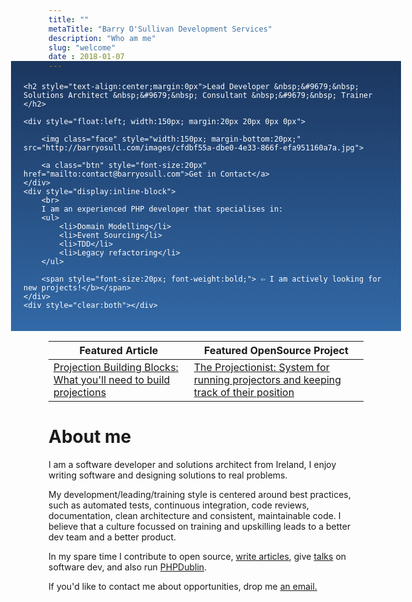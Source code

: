 ```yaml
---
title: ""
metaTitle: "Barry O'Sullivan Development Services"
description: "Who am me"
slug: "welcome"
date : 2018-01-07
---
```

<div style="padding:20px;color:#fff;background: linear-gradient(#1b365f, #3269a7); margin: -30px -60px 0px;">

    <h2 style="text-align:center;margin:0px">Lead Developer &nbsp;&#9679;&nbsp; Solutions Architect &nbsp;&#9679;&nbsp; Consultant &nbsp;&#9679;&nbsp; Trainer </h2>

    <div style="float:left; width:150px; margin:20px 20px 0px 0px">

        <img class="face" style="width:150px; margin-bottom:20px;" src="http://barryosull.com/images/cfdbf55a-dbe0-4e33-866f-efa951160a7a.jpg">
    
        <a class="btn" style="font-size:20px" href="mailto:contact@barryosull.com">Get in Contact</a>
    </div>
    <div style="display:inline-block">
        <br>
        I am an experienced PHP developer that specialises in:
        <ul>
            <li>Domain Modelling</li>
            <li>Event Sourcing</li>
            <li>TDD</li>
            <li>Legacy refactoring</li>
        </ul>
        
        <span style="font-size:20px; font-weight:bold;"> ⇦ I am actively looking for new projects!</b></span>
    </div>
    <div style="clear:both"></div>
</div>

| Featured Article | Featured OpenSource Project |
| ---------------- | ------------------------- |
| [Projection Building Blocks: What you'll need to build projections](/blog/projection-building-blocks-what-you-ll-need-to-build-projections) | [The Projectionist: System for running projectors and keeping track of their position](https://github.com/barryosull/the-projectionist) |

# About me
I am a software developer and solutions architect from Ireland, I enjoy writing software and designing solutions to real problems.

My development/leading/training style is centered around best practices, such as automated tests, continuous integration, code reviews, documentation, clean architecture and consistent, maintainable code. I believe that a culture focussed on training and upskilling leads to a better dev team and a better product.

In my spare time I contribute to open source, [write articles](/blog), give [talks](/talks) on software dev, and also run [PHPDublin](https://www.meetup.com/PHP-Dublin/).

If you'd like to contact me about opportunities, drop me <a href="mailto:contact@barryosull.com">an email.</a>

